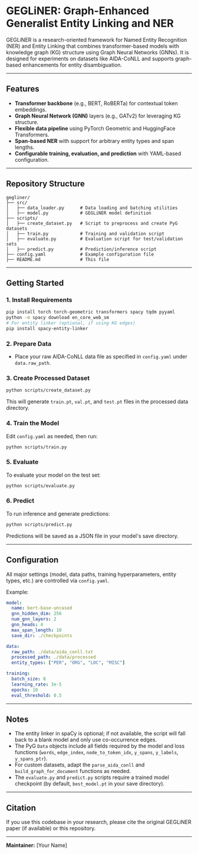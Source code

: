 # GEGLiNER: Graph-Enhanced Generalist Entity Linking and NER

GEGLiNER is a research-oriented framework for Named Entity Recognition (NER) and Entity Linking that combines transformer-based models with knowledge graph (KG) structure using Graph Neural Networks (GNNs). It is designed for experiments on datasets like AIDA-CoNLL and supports graph-based enhancements for entity disambiguation.

---

## Features

- **Transformer backbone** (e.g., BERT, RoBERTa) for contextual token embeddings.
- **Graph Neural Network (GNN)** layers (e.g., GATv2) for leveraging KG structure.
- **Flexible data pipeline** using PyTorch Geometric and HuggingFace Transformers.
- **Span-based NER** with support for arbitrary entity types and span lengths.
- **Configurable training, evaluation, and prediction** with YAML-based configuration.

---

## Repository Structure

```
gegliner/
├── src/
│   ├── data_loader.py      # Data loading and batching utilities
│   ├── model.py            # GEGLiNER model definition
├── scripts/
│   ├── create_dataset.py   # Script to preprocess and create PyG datasets
│   ├── train.py            # Training and validation script
│   ├── evaluate.py         # Evaluation script for test/validation sets
│   ├── predict.py          # Prediction/inference script
├── config.yaml             # Example configuration file
├── README.md               # This file
```

---

## Getting Started

### 1. Install Requirements

```bash
pip install torch torch-geometric transformers spacy tqdm pyyaml
python -m spacy download en_core_web_sm
# For entity linker (optional, if using KG edges)
pip install spacy-entity-linker
```

### 2. Prepare Data

- Place your raw AIDA-CoNLL data file as specified in `config.yaml` under `data.raw_path`.

### 3. Create Processed Dataset

```bash
python scripts/create_dataset.py
```

This will generate `train.pt`, `val.pt`, and `test.pt` files in the processed data directory.

### 4. Train the Model

Edit `config.yaml` as needed, then run:

```bash
python scripts/train.py
```

### 5. Evaluate

To evaluate your model on the test set:

```bash
python scripts/evaluate.py
```

### 6. Predict

To run inference and generate predictions:

```bash
python scripts/predict.py
```

Predictions will be saved as a JSON file in your model's save directory.

---

## Configuration

All major settings (model, data paths, training hyperparameters, entity types, etc.) are controlled via `config.yaml`.

Example:
```yaml
model:
  name: bert-base-uncased
  gnn_hidden_dim: 256
  num_gnn_layers: 2
  gnn_heads: 4
  max_span_length: 10
  save_dir: ./checkpoints

data:
  raw_path: ./data/aida_conll.txt
  processed_path: ./data/processed
  entity_types: ["PER", "ORG", "LOC", "MISC"]

training:
  batch_size: 8
  learning_rate: 3e-5
  epochs: 10
  eval_threshold: 0.5
```

---

## Notes

- The entity linker in spaCy is optional; if not available, the script will fall back to a blank model and only use co-occurrence edges.
- The PyG `Data` objects include all fields required by the model and loss functions (`words`, `edge_index`, `node_to_token_idx`, `y_spans`, `y_labels`, `y_spans_ptr`).
- For custom datasets, adapt the `parse_aida_conll` and `build_graph_for_document` functions as needed.
- The `evaluate.py` and `predict.py` scripts require a trained model checkpoint (by default, `best_model.pt` in your save directory).

---

## Citation

If you use this codebase in your research, please cite the original GEGLiNER paper (if available) or this repository.

---

**Maintainer:** [Your Name]